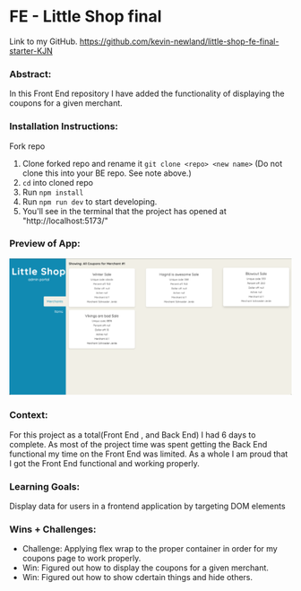 
# FE - Little Shop final   

Link to my GitHub.
https://github.com/kevin-newland/little-shop-fe-final-starter-KJN
### Abstract:
In this Front End repository I have added the functionality of displaying the coupons for a given merchant.

### Installation Instructions:
 Fork repo
1. Clone forked repo and rename it `git clone <repo> <new name>` (Do not clone this into your BE repo. See note above.)
1. `cd` into cloned repo
1. Run `npm install`
1. Run `npm run dev` to start developing.
  1. You'll see in the terminal that the project has opened at "http://localhost:5173/"
### Preview of App:
![Merchants coupons](screenshot1.png)

### Context:
For this project as a total(Front End , and Back End) I had 6 days to complete. As most of the project time was spent getting the Back End functional my time on the Front End was limited. As a whole I am proud that I got the Front End functional and working properly.

### Learning Goals:
Display data for users in a frontend application by targeting DOM elements

### Wins + Challenges:

- Challenge: Applying flex wrap to the proper container in order for my coupons page to work properly.
- Win: Figured out how to display the coupons for a given merchant.
- Win: Figured out how to show cdertain things and hide others.